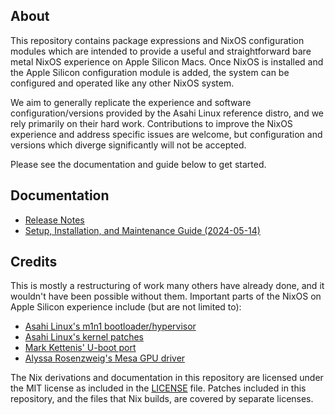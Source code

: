 ## About

This repository contains package expressions and NixOS configuration modules which are intended to provide a useful and straightforward bare metal NixOS experience on Apple Silicon Macs. Once NixOS is installed and the Apple Silicon configuration module is added, the system can be configured and operated like any other NixOS system.

We aim to generally replicate the experience and software configuration/versions provided by the Asahi Linux reference distro, and we rely primarily on their hard work. Contributions to improve the NixOS experience and address specific issues are welcome, but configuration and versions which diverge significantly will not be accepted.

Please see the documentation and guide below to get started.

## Documentation

* [Release Notes](docs/release-notes.md)
* [Setup, Installation, and Maintenance Guide (2024-05-14)](docs/uefi-standalone.md)

## Credits

This is mostly a restructuring of work many others have already done, and it wouldn't have been possible without them. Important parts of the NixOS on Apple Silicon experience include (but are not limited to):
* [Asahi Linux's m1n1 bootloader/hypervisor](https://github.com/AsahiLinux/m1n1)
* [Asahi Linux's kernel patches](https://github.com/AsahiLinux/linux)
* [Mark Kettenis' U-boot port](https://github.com/kettenis/u-boot)
* [Alyssa Rosenzweig's Mesa GPU driver](https://gitlab.freedesktop.org/asahi/mesa)

The Nix derivations and documentation in this repository are licensed under the MIT license as included in the [LICENSE](LICENSE) file. Patches included in this repository, and the files that Nix builds, are covered by separate licenses.

